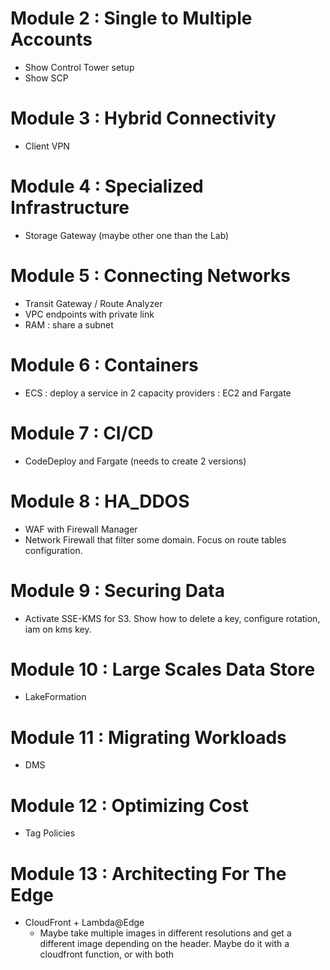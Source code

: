 # Module 2 : Single to Multiple Accounts

* Show Control Tower setup
* Show SCP

# Module 3 : Hybrid Connectivity

* Client VPN

# Module 4 : Specialized Infrastructure

* Storage Gateway (maybe other one than the Lab)

# Module 5 : Connecting Networks

* Transit Gateway / Route Analyzer
* VPC endpoints with private link
* RAM : share a subnet

# Module 6 : Containers

* ECS : deploy a service in 2 capacity providers : EC2 and Fargate

# Module 7 : CI/CD

* CodeDeploy and Fargate (needs to create 2 versions)

# Module 8 : HA_DDOS

* WAF with Firewall Manager
* Network Firewall that filter some domain. Focus on route tables configuration.

# Module 9 : Securing Data

* Activate SSE-KMS for S3. Show how to delete a key, configure rotation, iam on kms key.

# Module 10 : Large Scales Data Store

* LakeFormation

# Module 11 : Migrating Workloads

* DMS

# Module 12 : Optimizing Cost

* Tag Policies

# Module 13 : Architecting For The Edge

* CloudFront + Lambda@Edge
  * Maybe take multiple images in different resolutions and get a different image depending on the header. Maybe do it with a cloudfront function, or with both

